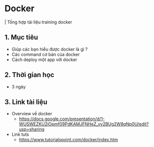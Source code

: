 #  Docker
| Tổng hợp tài liệu training docker

## 1. Mục tiêu
* Giúp các bạn hiểu được docker là gì ?
* Các command cơ bản của docker
* Cách deploy một app với docker

## 2. Thời gian học
* 3 ngày

## 3. Link tài liệu
* Overview về docker
    * https://docs.google.com/presentation/d/1-WUSWEZKU2iOpmf09PdKAMJFNHeZ_yv2BUg2W8qNp0U/edit?usp=sharing
* Link tuts
    * https://www.tutorialspoint.com/docker/index.htm